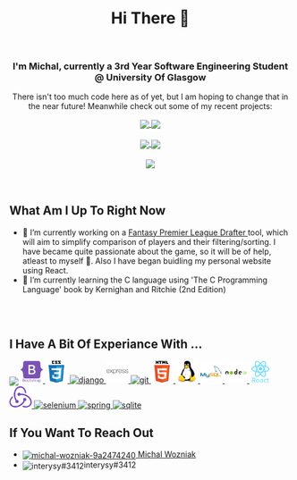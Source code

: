 
<h1 align = "center"> Hi There 👋  </h1>  
 
<br> 
 
<h3 align = "center"> I'm Michal, currently a 3rd Year Software Engineering Student @ University Of Glasgow </h3>  
<p align = "center"> There isn't too much code here as of yet, but I am hoping to change that in the near future! Meanwhile check out some of my recent projects: </p>  
  
<div align = "center" >
<a href="https://github.com/interysy/PlaylistSharerRE">
  <img align="center" src="https://github-readme-stats-interysy.vercel.app/api/pin/?username=interysy&repo=PlaylistSharerRE&show_owner=true&theme=dracula" />
</a>
<a href="https://github.com/interysy/University-Of-Glasgow-Grade-Calculator-Web-App">
  <img align="center" src="https://github-readme-stats-interysy.vercel.app/api/pin/?username=interysy&repo=University-Of-Glasgow-Grade-Calculator-Web-App&show_owner=true&theme=dracula" />
</a>  
<br> 
<br>
<a href="https://github.com/interysy/SwingClipboardApplication">
  <img align="center" src="https://github-readme-stats-interysy.vercel.app/api/pin/?username=interysy&repo=SwingClipboardApplication&show_owner=true&theme=dracula" />
</a> 
<a href="https://github.com/interysy/CoronavirusDiscordBot">
  <img align="center" src="https://github-readme-stats-interysy.vercel.app/api/pin/?username=interysy&repo=CoronavirusDiscordBot&show_owner=true&theme=dracula" />
</a> 
<br> 
<br> 
<a href="https://github.com/FergusSteel/WAD2_Crescendo">
  <img align="center" src="https://github-readme-stats-interysy.vercel.app/api/pin/?username=FergusSteel&repo=WAD2_Crescendo&show_owner=true&theme=dracula" />
</a>  
</div>

<br> 
<br> 
 
## What Am I Up To Right Now
<ul>
 <li> 🔭 I’m currently working on a <a href = "https://github.com/interysy/FantasyPremierLeagueDrafter">Fantasy Premier League Drafter </a> tool, which will aim to simplify comparison of players and their filtering/sorting. I have became quite passionate about the game, so it will be of help, atleast to myself 🤔. Also I have began buidling my personal website using React.</li> 
<li> 🌱 I’m currently learning the C language using 'The C Programming Language' book by Kernighan and Ritchie (2nd Edition) </li> 
</ul> 
 
<br> 
<br> 
   
 ## I Have A Bit Of Experiance With ...
 
<div>   
  <a>  
   <img align="center" src="https://github-readme-stats-interysy.vercel.app/api/top-langs/?username=interysy&layout=compact&theme=dracula">
 </a>  
   <a align = "center"> <a href="https://getbootstrap.com" target="_blank" rel="noreferrer"> <img src="https://raw.githubusercontent.com/devicons/devicon/master/icons/bootstrap/bootstrap-plain-wordmark.svg" alt="bootstrap" width="40" height="40"/> </a> <a href="https://www.w3schools.com/css/" target="_blank" rel="noreferrer"> <img src="https://raw.githubusercontent.com/devicons/devicon/master/icons/css3/css3-original-wordmark.svg" alt="css3" width="40" height="40"/> </a> <a href="https://www.djangoproject.com/" target="_blank" rel="noreferrer"> <img src="https://cdn.worldvectorlogo.com/logos/django.svg" alt="django" width="40" height="40"/> </a> <a href="https://expressjs.com" target="_blank" rel="noreferrer"> <img src="https://raw.githubusercontent.com/devicons/devicon/master/icons/express/express-original-wordmark.svg" alt="express" width="40" height="40"/> </a> <a href="https://git-scm.com/" target="_blank" rel="noreferrer"> <img src="https://www.vectorlogo.zone/logos/git-scm/git-scm-icon.svg" alt="git" width="40" height="40"/> </a> <a href="https://www.w3.org/html/" target="_blank" rel="noreferrer"> <img src="https://raw.githubusercontent.com/devicons/devicon/master/icons/html5/html5-original-wordmark.svg" alt="html5" width="40" height="40"/> </a> <a href="https://www.linux.org/" target="_blank" rel="noreferrer"> <img src="https://raw.githubusercontent.com/devicons/devicon/master/icons/linux/linux-original.svg" alt="linux" width="40" height="40"/> </a> <a href="https://www.mysql.com/" target="_blank" rel="noreferrer"> <img src="https://raw.githubusercontent.com/devicons/devicon/master/icons/mysql/mysql-original-wordmark.svg" alt="mysql" width="40" height="40"/> </a> <a href="https://nodejs.org" target="_blank" rel="noreferrer"> <img src="https://raw.githubusercontent.com/devicons/devicon/master/icons/nodejs/nodejs-original-wordmark.svg" alt="nodejs" width="40" height="40"/> </a> <a href="https://reactjs.org/" target="_blank" rel="noreferrer"> <img src="https://raw.githubusercontent.com/devicons/devicon/master/icons/react/react-original-wordmark.svg" alt="react" width="40" height="40"/> </a> <a href="https://redux.js.org" target="_blank" rel="noreferrer"> <img src="https://raw.githubusercontent.com/devicons/devicon/master/icons/redux/redux-original.svg" alt="redux" width="40" height="40"/> </a> <a href="https://www.selenium.dev" target="_blank" rel="noreferrer"> <img src="https://raw.githubusercontent.com/detain/svg-logos/780f25886640cef088af994181646db2f6b1a3f8/svg/selenium-logo.svg" alt="selenium" width="40" height="40"/> </a> <a href="https://spring.io/" target="_blank" rel="noreferrer"> <img src="https://www.vectorlogo.zone/logos/springio/springio-icon.svg" alt="spring" width="40" height="40"/> </a> <a href="https://www.sqlite.org/" target="_blank" rel="noreferrer"> <img src="https://www.vectorlogo.zone/logos/sqlite/sqlite-icon.svg" alt="sqlite" width="40" height="40"/> </a> </a>
</div>
  
   
 ## If You Want To Reach Out  
<div align="left"> 
 <ul> 
  <li><a href="https://linkedin.com/in/michal-wozniak-9a2474240" target="blank"><img align="center" src="https://raw.githubusercontent.com/rahuldkjain/github-profile-readme-generator/master/src/images/icons/Social/linked-in-alt.svg" alt="michal-wozniak-9a2474240" height="30" width="40" /> Michal Wozniak</a></li> 
  <li> <a target="blank"><img align="center" src="https://raw.githubusercontent.com/rahuldkjain/github-profile-readme-generator/master/src/images/icons/Social/discord.svg" alt="interysy#3412" height="30" width="40" />interysy#3412 </a>  </li>
</p>
 <!-- 
**interysy/interysy** is a ✨ _special_ ✨ repository because its `README.md` (this file) appears on your GitHub profile.

Here are some ideas to get you started:

- 🔭 I’m currently working on ...
- 🌱 I’m currently learning ...
- 👯 I’m looking to collaborate on ...
- 🤔 I’m looking for help with ...
- 💬 Ask me about ...
- 📫 How to reach me: ...
- 😄 Pronouns: ...
- ⚡ Fun fact: ...
-->
